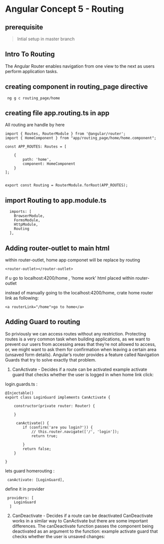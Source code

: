 # Angular Concept 5 - Routing
## prerequisite
>Intial setup in master branch

## Intro To Routing
The Angular Router enables navigation from one view to the next as users perform application tasks.


## creating component in routing_page directive

```
 ng g c routing_page/home
```

## creating file app.routing.ts in app 
All routing are handle by here

```
import { Routes, RouterModule } from '@angular/router';
import { HomeComponent } from "app/routing_page/home/home.component";

const APP_ROUTES: Routes = [
 
    {
        path: 'home',
        component: HomeComponent
    }
];


export const Routing = RouterModule.forRoot(APP_ROUTES);
```

## import Routing to app.module.ts
```
  imports: [
    BrowserModule,
    FormsModule,
    HttpModule,
    Routing
  ],
```

## Adding router-outlet to main html
within router-outlet, home app componet will be replace by routing 

```
<router-outlet></router-outlet>
```

if u go to localhost:4200/home ,  'home work' html placed within router-outlet

instead of manually going to the localhost:4200/home, crate home router link as following:
```
<a routerLink="/home">go to home</a>
```

## Adding Guard to routing

So priviously we can access routes without any restriction. Protecting routes is a very common task when building applications, as we want to prevent our users from accessing areas that they’re not allowed to access, or, we might want to ask them for confirmation when leaving a certain area (unsaved form details). Angular’s router provides a feature called Navigation Guards that try to solve exactly that problem.


1. CanActivate - Decides if a route can be activated
example activate guard that checks whether the user is logged in when home link click:

login.guards.ts :
```
@Injectable()
export class LoginGuard implements CanActivate {

    constructor(private router: Router) {

    }

     canActivate() {
        if (confirm('are you login?')) {
            // this.router.navigate(['/', 'login']);
            return true;

        }
        return false;
    }

}
```

lets guard homerouting :
```
 canActivate: [LoginGuard],
```

define it in provider 
```
 providers: [
    LoginGuard
  ]
```

2. CanDeactivate - Decides if a route can be deactivated
CanDeactivate works in a similar way to CanActivate but there are some important differences. The canDeactivate function passes the component being deactivated as an argument to the function:
example activate guard that checks whether the user is unsaved changes:



